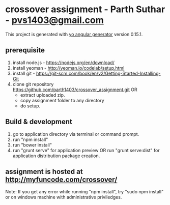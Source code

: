 # crossover assignment - Parth Suthar - pvs1403@gmail.com

This project is generated with [yo angular generator](https://github.com/yeoman/generator-angular)
version 0.15.1.

## prerequisite

1. install node.js - https://nodejs.org/en/download/
2. install yeoman - http://yeoman.io/codelab/setup.html
3. install git - https://git-scm.com/book/en/v2/Getting-Started-Installing-Git
4. clone git repository https://github.com/parth1403/crossover_assignment.git
    OR
   - extract uploaded zip.
   - copy assignment folder to any directory
   - do setup.

## Build & development
1. go to application directory via terminal or command prompt.
2. run "npm install"
3. run "bower install"
4. run "grunt serve" for application preview
   OR
   run "grunt serve:dist" for application distribution package creation.

## assignment is hosted at http://myfuncode.com/crossover/

Note: If you get any error while running "npm install", try "sudo npm install" or on windows machine with administrative priviledges.
